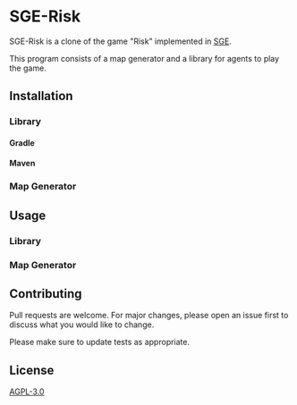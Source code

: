 # SGE-Risk

SGE-Risk is a clone of the game "Risk" implemented in [SGE](https://github.com/Entze/Strategy-Game-Engine).

This program consists of a map generator and a library for agents to play the game.

## Installation

### Library

#### Gradle

#### Maven

### Map Generator

## Usage

### Library

### Map Generator


## Contributing
Pull requests are welcome. For major changes, please open an issue first to discuss what you would like to change.

Please make sure to update tests as appropriate.

## License
[AGPL-3.0](https://choosealicense.com/licenses/agpl-3.0/)